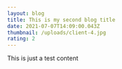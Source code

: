 ```yaml
---
layout: blog
title: This is my second blog title
date: 2021-07-07T14:09:00.043Z
thumbnail: /uploads/client-4.jpg
rating: 2
---
```

This is just a test content